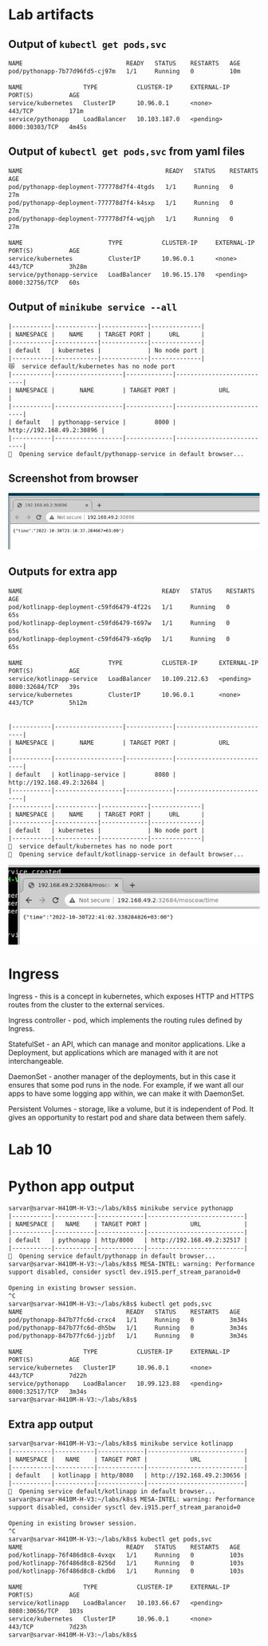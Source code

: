 # Lab artifacts

## Output of `kubectl get pods,svc`

```
NAME                             READY   STATUS    RESTARTS   AGE
pod/pythonapp-7b77d96fd5-cj97m   1/1     Running   0          10m

NAME                 TYPE           CLUSTER-IP     EXTERNAL-IP   PORT(S)          AGE
service/kubernetes   ClusterIP      10.96.0.1      <none>        443/TCP          171m
service/pythonapp    LoadBalancer   10.103.187.0   <pending>     8000:30303/TCP   4m45s
```

## Output of `kubectl get pods,svc` from yaml files

```
NAME                                        READY   STATUS    RESTARTS   AGE
pod/pythonapp-deployment-777778d7f4-4tgds   1/1     Running   0          27m
pod/pythonapp-deployment-777778d7f4-k4sxp   1/1     Running   0          27m
pod/pythonapp-deployment-777778d7f4-wqjph   1/1     Running   0          27m

NAME                        TYPE           CLUSTER-IP     EXTERNAL-IP   PORT(S)          AGE
service/kubernetes          ClusterIP      10.96.0.1      <none>        443/TCP          3h28m
service/pythonapp-service   LoadBalancer   10.96.15.170   <pending>     8000:32756/TCP   60s
```

## Output of `minikube service --all`

```
|-----------|------------|-------------|--------------|
| NAMESPACE |    NAME    | TARGET PORT |     URL      |
|-----------|------------|-------------|--------------|
| default   | kubernetes |             | No node port |
|-----------|------------|-------------|--------------|
😿  service default/kubernetes has no node port
|-----------|-------------------|-------------|---------------------------|
| NAMESPACE |       NAME        | TARGET PORT |            URL            |
|-----------|-------------------|-------------|---------------------------|
| default   | pythonapp-service |        8000 | http://192.168.49.2:30896 |
|-----------|-------------------|-------------|---------------------------|
🎉  Opening service default/pythonapp-service in default browser...
```

## Screenshot from browser

![img.png](images/screenshot.png)

## Outputs for extra app

```commandline
NAME                                       READY   STATUS    RESTARTS   AGE
pod/kotlinapp-deployment-c59fd6479-4f22s   1/1     Running   0          65s
pod/kotlinapp-deployment-c59fd6479-t697w   1/1     Running   0          65s
pod/kotlinapp-deployment-c59fd6479-x6q9p   1/1     Running   0          65s

NAME                        TYPE           CLUSTER-IP      EXTERNAL-IP   PORT(S)          AGE
service/kotlinapp-service   LoadBalancer   10.109.212.63   <pending>     8080:32684/TCP   39s
service/kubernetes          ClusterIP      10.96.0.1       <none>        443/TCP          5h12m


|-----------|-------------------|-------------|---------------------------|
| NAMESPACE |       NAME        | TARGET PORT |            URL            |
|-----------|-------------------|-------------|---------------------------|
| default   | kotlinapp-service |        8080 | http://192.168.49.2:32684 |
|-----------|-------------------|-------------|---------------------------|
|-----------|------------|-------------|--------------|
| NAMESPACE |    NAME    | TARGET PORT |     URL      |
|-----------|------------|-------------|--------------|
| default   | kubernetes |             | No node port |
|-----------|------------|-------------|--------------|
  service default/kubernetes has no node port
  Opening service default/kotlinapp-service in default browser...

```

![img.png](images/screenshot-extra.png)

# Ingress

Ingress - this is a concept in kubernetes, which exposes HTTP and HTTPS routes from the
cluster to the external services.

Ingress controller - pod, which implements the routing rules defined by Ingress.

StatefulSet - an API, which can manage and monitor applications. Like a Deployment, but applications
which are managed with it are not interchangeable.

DaemonSet - another manager of the deployments, but in this case it ensures that some pod runs
in the node. For example, if we want all our apps to have some logging app within, we can
make it with DaemonSet.

Persistent Volumes - storage, like a volume, but it is independent of Pod. It gives an opportunity 
to restart pod and share data between them safely.

# Lab 10

# Python app output

```
sarvar@sarvar-H410M-H-V3:~/labs/k8s$ minikube service pythonapp
|-----------|-----------|-------------|---------------------------|
| NAMESPACE |   NAME    | TARGET PORT |            URL            |
|-----------|-----------|-------------|---------------------------|
| default   | pythonapp | http/8000   | http://192.168.49.2:32517 |
|-----------|-----------|-------------|---------------------------|
🎉  Opening service default/pythonapp in default browser...
sarvar@sarvar-H410M-H-V3:~/labs/k8s$ MESA-INTEL: warning: Performance support disabled, consider sysctl dev.i915.perf_stream_paranoid=0

Opening in existing browser session.
^C
sarvar@sarvar-H410M-H-V3:~/labs/k8s$ kubectl get pods,svc
NAME                             READY   STATUS    RESTARTS   AGE
pod/pythonapp-847b77fc6d-crxc4   1/1     Running   0          3m34s
pod/pythonapp-847b77fc6d-dh5bw   1/1     Running   0          3m34s
pod/pythonapp-847b77fc6d-jjzbf   1/1     Running   0          3m34s

NAME                 TYPE           CLUSTER-IP     EXTERNAL-IP   PORT(S)          AGE
service/kubernetes   ClusterIP      10.96.0.1      <none>        443/TCP          7d22h
service/pythonapp    LoadBalancer   10.99.123.88   <pending>     8000:32517/TCP   3m34s
sarvar@sarvar-H410M-H-V3:~/labs/k8s$ 

```

## Extra app output

```
sarvar@sarvar-H410M-H-V3:~/labs/k8s$ minikube service kotlinapp
|-----------|-----------|-------------|---------------------------|
| NAMESPACE |   NAME    | TARGET PORT |            URL            |
|-----------|-----------|-------------|---------------------------|
| default   | kotlinapp | http/8080   | http://192.168.49.2:30656 |
|-----------|-----------|-------------|---------------------------|
🎉  Opening service default/kotlinapp in default browser...
sarvar@sarvar-H410M-H-V3:~/labs/k8s$ MESA-INTEL: warning: Performance support disabled, consider sysctl dev.i915.perf_stream_paranoid=0

Opening in existing browser session.
^C
sarvar@sarvar-H410M-H-V3:~/labs/k8s$ kubectl get pods,svc
NAME                             READY   STATUS    RESTARTS   AGE
pod/kotlinapp-76f486d8c8-4vxqx   1/1     Running   0          103s
pod/kotlinapp-76f486d8c8-8256d   1/1     Running   0          103s
pod/kotlinapp-76f486d8c8-ckdb6   1/1     Running   0          103s

NAME                 TYPE           CLUSTER-IP     EXTERNAL-IP   PORT(S)          AGE
service/kotlinapp    LoadBalancer   10.103.66.67   <pending>     8080:30656/TCP   103s
service/kubernetes   ClusterIP      10.96.0.1      <none>        443/TCP          7d23h
sarvar@sarvar-H410M-H-V3:~/labs/k8s$ 

```
